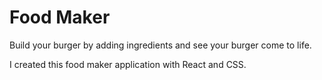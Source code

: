 # Food Maker

Build your burger by adding ingredients and see your burger come to life.

I created this food maker application with React and CSS.


